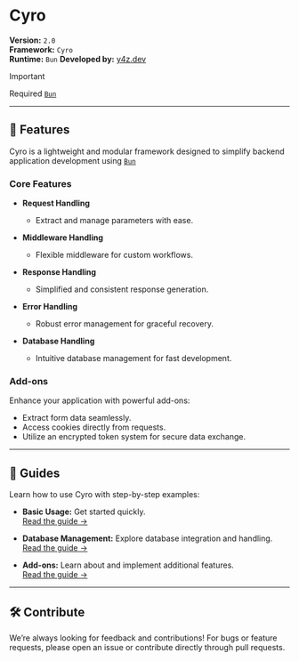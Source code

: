 # **Cyro**

**Version:** `2.0`  
**Framework:** `Cyro`  
**Runtime:** `Bun`
**Developed by:** [y4z.dev](https://y4z.dev)

> [!IMPORTANT]
> Required [`Bun`](https://bun.sh)

---

## 🚀 **Features**

Cyro is a lightweight and modular framework designed to simplify backend application development using [`Bun`](https://bun.sh)

### Core Features

- **Request Handling**

  - Extract and manage parameters with ease.

- **Middleware Handling**

  - Flexible middleware for custom workflows.

- **Response Handling**

  - Simplified and consistent response generation.

- **Error Handling**

  - Robust error management for graceful recovery.

- **Database Handling**
  - Intuitive database management for fast development.

### Add-ons

Enhance your application with powerful add-ons:

- Extract form data seamlessly.
- Access cookies directly from requests.
- Utilize an encrypted token system for secure data exchange.

---

## 📖 **Guides**

Learn how to use Cyro with step-by-step examples:

- **Basic Usage:** Get started quickly.  
  [Read the guide →](https://github.com/y4z-dev/cyro/blob/release/docs/guide.md)

- **Database Management:** Explore database integration and handling.  
  [Read the guide →](https://github.com/y4z-dev/cyro/blob/release/docs/database.md)

- **Add-ons:** Learn about and implement additional features.  
  [Read the guide →](https://github.com/y4z-dev/cyro/blob/release/docs/guide.md)

---

## 🛠 **Contribute**

We’re always looking for feedback and contributions! For bugs or feature requests, please open an issue or contribute directly through pull requests.
